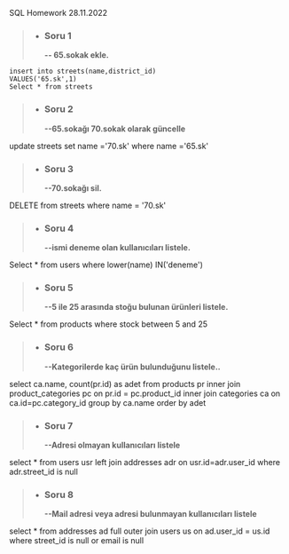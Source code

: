 SQL Homework
28.11.2022

>- **<h3>Soru 1</h3>-- 65.sokak ekle.**
```
insert into streets(name,district_id)
VALUES('65.sk',1)
Select * from streets
```

>- **<h3>Soru 2</h3>--65.sokağı 70.sokak olarak güncelle**

update streets 
set name ='70.sk'
where name ='65.sk'


>- **<h3>Soru 3</h3>--70.sokağı sil.**

DELETE from streets
where name = '70.sk'


>- **<h3>Soru 4</h3>--ismi deneme olan kullanıcıları listele.**

Select * from users
where lower(name) IN('deneme')


>- **<h3>Soru 5</h3>--5 ile 25 arasında stoğu bulunan ürünleri listele.**

Select * from products
where stock between 5 and 25


>- **<h3>Soru 6</h3>--Kategorilerde kaç ürün bulunduğunu listele..**

select ca.name, count(pr.id) as adet from products pr 
inner join product_categories pc
on pr.id = pc.product_id
inner join categories ca 
on ca.id=pc.category_id 
group by ca.name order by adet 


>- **<h3>Soru 7</h3>--Adresi olmayan kullanıcıları listele**

select * from users usr left join addresses adr
on usr.id=adr.user_id 
where adr.street_id is null


>- **<h3>Soru 8</h3>--Mail adresi veya adresi bulunmayan kullanıcıları listele**

select * from addresses ad full outer join users us
on ad.user_id = us.id
where street_id is null or email is null



